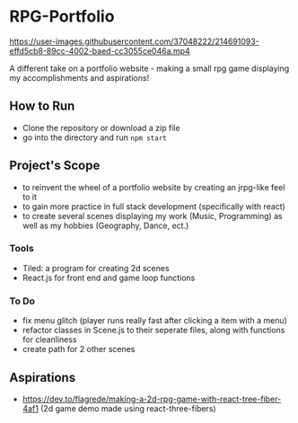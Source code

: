# RPG-Portfolio

https://user-images.githubusercontent.com/37048222/214691093-effd5cb8-89cc-4002-baed-cc3055ce046a.mp4

A different take on a portfolio website - making a small rpg game displaying my accomplishments and aspirations!

## How to Run

- Clone the repository or download a zip file
- go into the directory and run `npm start`

## Project's Scope

- to reinvent the wheel of a portfolio website by creating an jrpg-like feel to it
- to gain more practice in full stack development (specifically with react)
- to create several scenes displaying my work (Music, Programming) as well as my hobbies (Geography, Dance, ect.)

### Tools

- Tiled: a program for creating 2d scenes 
- React.js for front end and game loop functions

### To Do

- fix menu glitch (player runs really fast after clicking a item with a menu)
- refactor classes in Scene.js to their seperate files, along with functions for cleanliness
- create path for 2 other scenes

## Aspirations

- https://dev.to/flagrede/making-a-2d-rpg-game-with-react-tree-fiber-4af1 (2d game demo made using react-three-fibers)
